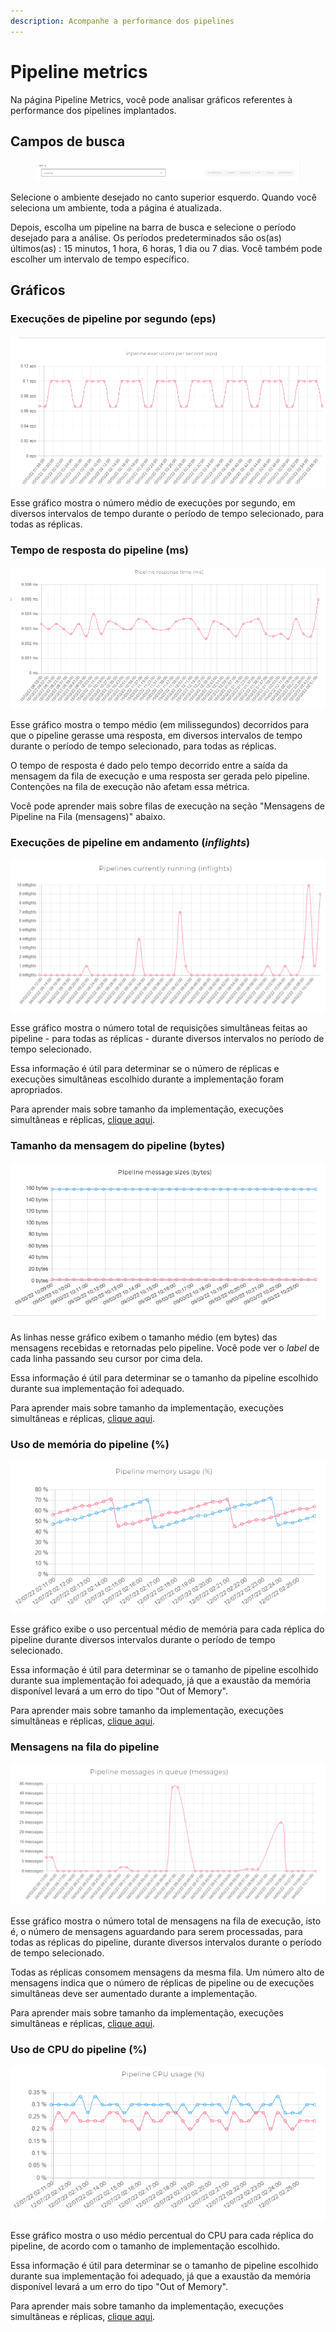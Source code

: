 ```yaml
---
description: Acompanhe a performance dos pipelines
---
```


# Pipeline metrics

Na página Pipeline Metrics, você pode analisar gráficos referentes à performance dos pipelines implantados.

## Campos de busca

<figure><img src="../.gitbook/assets/TfIVMW2.png" alt=""><figcaption></figcaption></figure>

Selecione o ambiente desejado no canto superior esquerdo. Quando você seleciona um ambiente, toda a página é atualizada.

Depois, escolha um pipeline na barra de busca e selecione o período desejado para a análise. Os períodos predeterminados são os(as) últimos(as) : 15 minutos, 1 hora, 6 horas, 1 dia ou 7 dias. Você também pode escolher um intervalo de tempo específico.

## Gráficos

### Execuções de pipeline por segundo (eps)

![](<../.gitbook/assets/image (4) (1).png>)

Esse gráfico mostra o número médio de execuções por segundo, em diversos intervalos de tempo durante o período de tempo selecionado, para todas as réplicas.

### Tempo de resposta do pipeline (ms)

![](<../.gitbook/assets/image (3) (1).png>)

Esse gráfico mostra o tempo médio (em milissegundos) decorridos para que o pipeline gerasse uma resposta, em diversos intervalos de tempo durante o período de tempo selecionado, para todas as réplicas.

O tempo de resposta é dado pelo tempo decorrido entre a saída da mensagem da fila de execução e uma resposta ser gerada pelo pipeline. Contenções na fila de execução não afetam essa métrica.

Você pode aprender mais sobre filas de execução na seção "Mensagens de Pipeline na Fila (mensagens)" abaixo.

### Execuções de pipeline em andamento (_inflights_)

![](<../.gitbook/assets/image (24).png>)

Esse gráfico mostra o número total de requisições simultâneas feitas ao pipeline - para todas as réplicas - durante diversos intervalos no período de tempo selecionado.

Essa informação é útil para determinar se o número de réplicas e execuções simultâneas escolhido durante a implementação foram apropriados.

Para aprender mais sobre tamanho da implementação, execuções simultâneas e réplicas, [clique aqui](https://docs.digibee.com/help-center/v/pt-br/run/deployments).

### Tamanho da mensagem do pipeline (bytes)

![](<../.gitbook/assets/image (16).png>)

As linhas nesse gráfico exibem o tamanho médio (em bytes) das mensagens recebidas e retornadas pelo pipeline. Você pode ver o _label_ de cada linha passando seu cursor por cima dela.

Essa informação é útil para determinar se o tamanho da pipeline escolhido durante sua implementação foi adequado.

Para aprender mais sobre tamanho da implementação, execuções simultâneas e réplicas, [clique aqui](https://docs.digibee.com/help-center/v/pt-br/run/deployments).

### Uso de memória do pipeline (%)

![](../.gitbook/assets/memoryusage.png)

Esse gráfico exibe o uso percentual médio de memória para cada réplica do pipeline durante diversos intervalos durante o período de tempo selecionado.

Essa informação é útil para determinar se o tamanho de pipeline escolhido durante sua implementação foi adequado, já que a exaustão da memória disponível levará a um erro do tipo "Out of Memory".

Para aprender mais sobre tamanho da implementação, execuções simultâneas e réplicas, [clique aqui](https://docs.digibee.com/help-center/v/pt-br/run/deployments).

### Mensagens na fila do pipeline

![](<../.gitbook/assets/image (1) (1) (1).png>)

Esse gráfico mostra o número total de mensagens na fila de execução, isto é, o número de mensagens aguardando para serem processadas, para todas as réplicas do pipeline, durante diversos intervalos durante o período de tempo selecionado.

Todas as réplicas consomem mensagens da mesma fila. Um número alto de mensagens indica que o número de réplicas de pipeline ou de execuções simultâneas deve ser aumentado durante a implementação.

Para aprender mais sobre tamanho da implementação, execuções simultâneas e réplicas, [clique aqui](https://docs.digibee.com/help-center/v/pt-br/run/deployments).

### Uso de CPU do pipeline (%)

![](../.gitbook/assets/cpuusage.png)

Esse gráfico mostra o uso médio percentual do CPU para cada réplica do pipeline, de acordo com o tamanho de implementação escolhido.

Essa informação é útil para determinar se o tamanho de pipeline escolhido durante sua implementação foi adequado, já que a exaustão da memória disponível levará a um erro do tipo "Out of Memory".

Para aprender mais sobre tamanho da implementação, execuções simultâneas e réplicas, [clique aqui](https://docs.digibee.com/help-center/v/pt-br/run/deployments).
